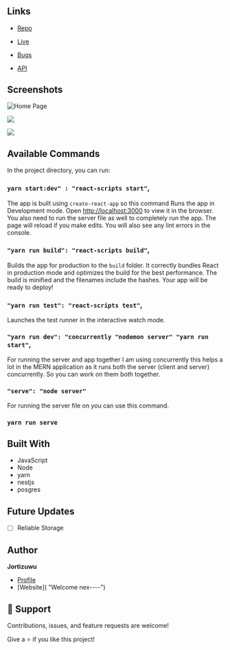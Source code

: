 <h1 align="center"><Fighter-type></h1>

<p align="center"><description></p>

## Links

- [Repo](https://github.com/Jortizuwu/type-fight-server "Fighter-type Repo")

- [Live](<Homepage url> "Live View next---")

- [Bugs](https://github.com/Jortizuwu/type-fight-server/issues "Issues Page")

- [API](<API Link> "API next---")

## Screenshots

![Home Page](/screenshots/1.png "Home Page next---")

![](/screenshots/2.png)

![](/screenshots/3.png)

## Available Commands

In the project directory, you can run:

### `yarn start:dev" : "react-scripts start"`,

The app is built using `create-react-app` so this command Runs the app in Development mode. Open [http://localhost:3000](http://localhost:3000) to view it in the browser. You also need to run the server file as well to completely run the app. The page will reload if you make edits.
You will also see any lint errors in the console.

### `"yarn run build": "react-scripts build"`,

Builds the app for production to the `build` folder. It correctly bundles React in production mode and optimizes the build for the best performance. The build is minified and the filenames include the hashes. Your app will be ready to deploy!

### `"yarn run test": "react-scripts test"`,

Launches the test runner in the interactive watch mode.

### `"yarn run dev": "concurrently "nodemon server" "yarn run start"`,

For running the server and app together I am using concurrently this helps a lot in the MERN application as it runs both the server (client and server) concurrently. So you can work on them both together.

### `"serve": "node server"`

For running the server file on you can use this command.

### `yarn run serve`

## Built With

- JavaScript
- Node
- yarn
- nestjs
- posgres

## Future Updates

- [ ] Reliable Storage

## Author

**Jortizuwu**

- [Profile](https://github.com/Jortizuwu "Rohit jain")
- [Website]( "Welcome nex----")

## 🤝 Support

Contributions, issues, and feature requests are welcome!

Give a ⭐️ if you like this project!